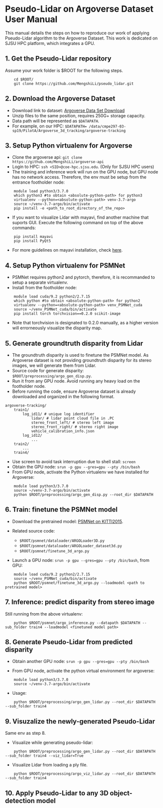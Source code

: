 # Pseudo-Lidar on Argoverse Dataset User Manual
This manual details the steps on how to reproduce our work of applying Pseudo-Lidar algorithm to the Argoverse Dataset. 
This work is dedicated on SJSU HPC platform, which integrates a GPU. 

## 1. Get the Pseudo-Lidar repository
Assume your work folder is $ROOT for the following steps. 
```
    cd $ROOT/
    git clone https://github.com/MengshiLi/pseudo_lidar.git
```

## 2. Download the Argoverse Dataset
- Download link to dataset: [Argoverse Data Set Download](https://www.argoverse.org/data.html#download-link)
- Unzip files to the same position, requires 250G+ storage capacity.
- Data path will be represented as `$DATAPATH`. 
- For example, on our HPC: `$DATAPATH=
/data/cmpe297-03-sp19/PilotA/Argoverse_3d_tracking/argoverse-tracking`

## 3. Setup Python virtualenv for Argoverse
- Clone the argoverse api: `git clone https://github.com/MengshiLi/argoverse-api`
- Login to HPC: `ssh <SID>@coe-hpc.sjsu.edu`. (Only for SJSU HPC users)
- The training and inference work will run on the GPU node, but GPU node has no network access. Therefore, the env must be setup from the entrance footholder node:
```
    module load python3/3.7.0
    which python3 #to obtain <absolute-python-path> for python3
    virtualenv --python=<absolute-python-path> venv-3.7-argo
    source ~/venv-3.7-argo/bin/activate
    pip install -e <path_to_root_directory_of_the_repo>
```
- If you want to visualize Lidar with mayavi, find another machine that suports GUI. Execute the following command on top of the above commands:
```
    pip install mayavi
    pip install PyQt5
```
- For more guidelines on mayavi installation, check [here](https://docs.enthought.com/mayavi/mayavi/installation.html).

## 4. Setup Python virtualenv for PSMNet
- PSMNet requires python2 and pytorch, therefore, it is recommanded to setup a separate virtualenv.
- Install from the footholder node:
```
    module load cuda/9.2 python2/2.7.15
    which python #to obtain <absolute-python-path> for python2
    virtualenv --python=<absolute-python-path> venv_PSMNet_cuda
    source ~/venv_PSMNet_cuda/bin/activate
    pip install torch torchvision==0.2.0 scikit-image
```
- Note that torchvision is designated to 0.2.0 manually, as a higher version will errorneously visualize the disparity map.

## 5. Generate groundtruth disparity from Lidar 
- The groundtruth disparity is used to finetune the PSMNet model. As Argoverse dataset is not providing groundtruth disparity for its stereo images, we will generate them from Lidar.
- Source code for generate disparity: `$ROOT/preprocessing/argo_gen_disp.py`. 
- Run it from any GPU node. Avoid running any heavy load on the footholder node.
- Before running the code, ensure Argoverse dataset is already downloaded and organized in the following format.
```
argoverse-tracking/
    train1/
        log_id11/ # unique log identifier  
            lidar/ # lidar point cloud file in .PC  
            stereo_front_left/ # stereo left image
            stereo_front_right/ # stereo right image
            vehicle_calibration_info.json
        log_id12/
            ...
    train2/ 
        ...
    train4/  
```
- Use screen to avoid task interruption due to shell stall: `screen`
- Obtain the GPU node: `srun -p gpu --gres=gpu --pty /bin/bash`
- From GPU node, activate the Python virtualenv we have installed for Argoverse:
```
	module load python3/3.7.0
	source ~/venv-3.7-argo/bin/activate
	python $ROOT/preprocessing/argo_gen_disp.py --root_dir $DATAPATH
```

## 6. Train: finetune the PSMNet model
- Download the pretrained model: [PSMNet on KITTI2015](https://drive.google.com/file/d/1pHWjmhKMG4ffCrpcsp_MTXMJXhgl3kF9/view?usp=sharing).
- Related source code: 
  - `$ROOT/psmnet/dataloader/ARGOLoader3D.py`
  - `$ROOT/psmnet/dataloader/ARGOLoader_dataset3d.py`
  - `$ROOT/psmnet/finetune_3d_argo.py`


- Launch a GPU node: `srun -p gpu --gres=gpu --pty /bin/bash`, from GPU: 
``` 
    module load cuda/9.2 python2/2.7.15
    source ~/venv_PSMNet_cuda/bin/activate
    python $ROOT/psmnet/finetune_3d_argo.py --loadmodel <path to pretrained model>
```

## 7. Inference: predict disparity from stereo image
Still running from the above virtualenv: 
```
    python $ROOT/psmnet/argo_inference.py --datapath $DATAPATH --sub_folder train4 --loadmodel <finetuned model path>
```

## 8. Generate Pseudo-Lidar from predicted disparity

- Obtain another GPU node: `srun -p gpu --gres=gpu --pty /bin/bash`

- From GPU node, activate the python virtual environment for argoverse:
```
    module load python3/3.7.0
    source ~/venv-3.7-argo/bin/activate
```
- Usage: 
```
    python $ROOT/preprocessing/argo_gen_lidar.py --root_dir $DATAPATH --sub_folder train4
```

## 9. Visuzalize the newly-generated Pseudo-Lidar
Same env as step 8.
- Visualize while generating pseudo-lidar: 
```
    python $ROOT/preprocessing/argo_gen_lidar.py --root_dir $DATAPATH --sub_folder train4 --viz_lidar=True
```

- Visualize Lidar from loading a ply file. 
```
    python $ROOT/preprocessing/argo_viz_lidar.py --root_dir $DATAPATH --sub_folder train4
```

## 10. Apply Pseudo-Lidar to any 3D object-detection model
